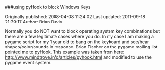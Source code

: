###using pyHook to block Windows Keys

Originally published: 2008-04-08 11:24:02
Last updated: 2011-09-18 21:29:17
Author: Brian Davis

Normally you do NOT want to block operating system key combinations but there are a few legitimate cases where you do. In my case I am making a pygame script for my 1 year old to bang on the keyboard and see/hear shapes/color/sounds in response. Brian Fischer on the pygame mailing list pointed me to pyHook. This example was taken from here: http://www.mindtrove.info/articles/pyhook.html and modified to use the pygame event system.